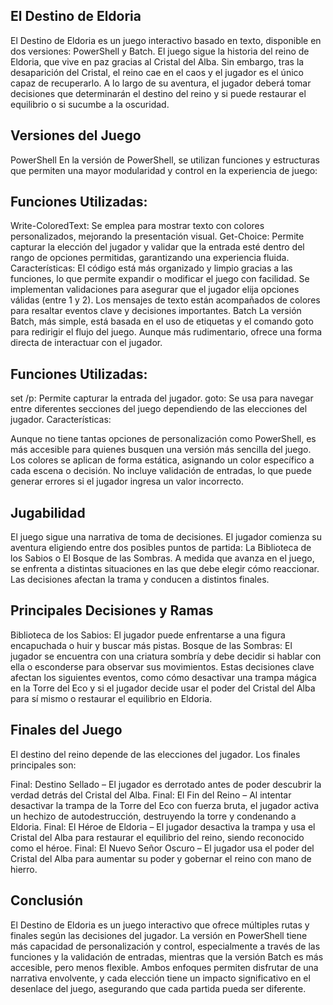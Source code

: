 ## El Destino de Eldoria
El Destino de Eldoria es un juego interactivo basado en texto, disponible en dos versiones: PowerShell y Batch. El juego sigue la historia del reino de Eldoria, que vive en paz gracias al Cristal del Alba. Sin embargo, tras la desaparición del Cristal, el reino cae en el caos y el jugador es el único capaz de recuperarlo. A lo largo de su aventura, el jugador deberá tomar decisiones que determinarán el destino del reino y si puede restaurar el equilibrio o si sucumbe a la oscuridad.

## Versiones del Juego
PowerShell
En la versión de PowerShell, se utilizan funciones y estructuras que permiten una mayor modularidad y control en la experiencia de juego:

## Funciones Utilizadas:
Write-ColoredText: Se emplea para mostrar texto con colores personalizados, mejorando la presentación visual.
Get-Choice: Permite capturar la elección del jugador y validar que la entrada esté dentro del rango de opciones permitidas, garantizando una experiencia fluida.
Características:
El código está más organizado y limpio gracias a las funciones, lo que permite expandir o modificar el juego con facilidad.
Se implementan validaciones para asegurar que el jugador elija opciones válidas (entre 1 y 2).
Los mensajes de texto están acompañados de colores para resaltar eventos clave y decisiones importantes.
Batch
La versión Batch, más simple, está basada en el uso de etiquetas y el comando goto para redirigir el flujo del juego. Aunque más rudimentario, ofrece una forma directa de interactuar con el jugador.

## Funciones Utilizadas:

set /p: Permite capturar la entrada del jugador.
goto: Se usa para navegar entre diferentes secciones del juego dependiendo de las elecciones del jugador.
Características:

Aunque no tiene tantas opciones de personalización como PowerShell, es más accesible para quienes busquen una versión más sencilla del juego.
Los colores se aplican de forma estática, asignando un color específico a cada escena o decisión.
No incluye validación de entradas, lo que puede generar errores si el jugador ingresa un valor incorrecto.
## Jugabilidad
El juego sigue una narrativa de toma de decisiones. El jugador comienza su aventura eligiendo entre dos posibles puntos de partida: La Biblioteca de los Sabios o El Bosque de las Sombras. A medida que avanza en el juego, se enfrenta a distintas situaciones en las que debe elegir cómo reaccionar. Las decisiones afectan la trama y conducen a distintos finales.

## Principales Decisiones y Ramas
Biblioteca de los Sabios: El jugador puede enfrentarse a una figura encapuchada o huir y buscar más pistas.
Bosque de las Sombras: El jugador se encuentra con una criatura sombría y debe decidir si hablar con ella o esconderse para observar sus movimientos.
Estas decisiones clave afectan los siguientes eventos, como cómo desactivar una trampa mágica en la Torre del Eco y si el jugador decide usar el poder del Cristal del Alba para sí mismo o restaurar el equilibrio en Eldoria.

## Finales del Juego
El destino del reino depende de las elecciones del jugador. Los finales principales son:

Final: Destino Sellado – El jugador es derrotado antes de poder descubrir la verdad detrás del Cristal del Alba.
Final: El Fin del Reino – Al intentar desactivar la trampa de la Torre del Eco con fuerza bruta, el jugador activa un hechizo de autodestrucción, destruyendo la torre y condenando a Eldoria.
Final: El Héroe de Eldoria – El jugador desactiva la trampa y usa el Cristal del Alba para restaurar el equilibrio del reino, siendo reconocido como el héroe.
Final: El Nuevo Señor Oscuro – El jugador usa el poder del Cristal del Alba para aumentar su poder y gobernar el reino con mano de hierro.
## Conclusión
El Destino de Eldoria es un juego interactivo que ofrece múltiples rutas y finales según las decisiones del jugador. La versión en PowerShell tiene más capacidad de personalización y control, especialmente a través de las funciones y la validación de entradas, mientras que la versión Batch es más accesible, pero menos flexible. Ambos enfoques permiten disfrutar de una narrativa envolvente, y cada elección tiene un impacto significativo en el desenlace del juego, asegurando que cada partida pueda ser diferente.